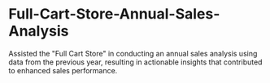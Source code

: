 # Full-Cart-Store-Annual-Sales-Analysis
 Assisted the "Full Cart Store" in conducting an annual sales analysis using data from the previous year, resulting in actionable insights that contributed to enhanced sales performance.
